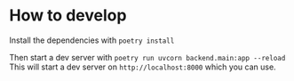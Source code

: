 # How to develop
Install the dependencies with `poetry install`

Then start a dev server with `poetry run uvcorn backend.main:app --reload`
This will start a dev server on `http://localhost:8000` which you can use.